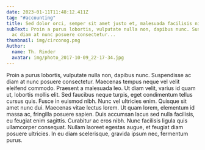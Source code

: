 ```yaml
---
date: 2023-01-11T11:48:12.411Z
tag: "#accounting"
title: Sed dolor orci, semper sit amet justo et, malesuada facilisis nisl.
subText: Proin a purus lobortis, vulputate nulla non, dapibus nunc. Suspendisse
  ac diam at nunc posuere consectetur...
thumbnail: img/circonog.png
Author:
  name: Th. Rinder
  avatar: img/photo_2017-10-09_22-17-34.jpg
---
```

Proin a purus lobortis, vulputate nulla non, dapibus nunc. Suspendisse ac diam at nunc posuere consectetur. Maecenas tempus neque vel velit eleifend commodo. Praesent a malesuada leo. Ut diam velit, varius id quam ut, lobortis mollis elit. Sed faucibus neque turpis, eget condimentum tellus cursus quis. Fusce in euismod nibh. Nunc vel ultricies enim. Quisque sit amet nunc dui. Maecenas vitae lectus lorem. Ut quam lorem, elementum id massa ac, fringilla posuere sapien. Duis accumsan lacus sed nulla facilisis, eu feugiat enim sagittis. Curabitur ac eros nibh. Nunc facilisis ligula quis ullamcorper consequat. Nullam laoreet egestas augue, et feugiat diam posuere ultricies. In eu diam scelerisque, gravida ipsum nec, fermentum purus.